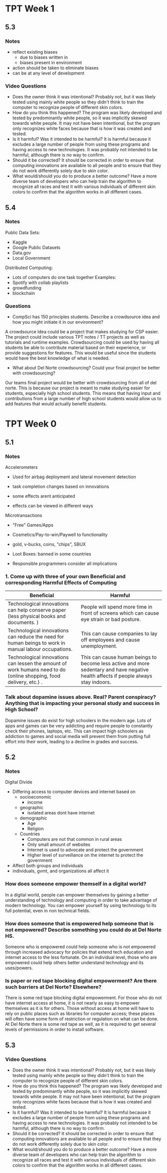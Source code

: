 # TPT Week 1 
## 5.3
### Notes

- reflect existing biases
    - due to biases written in 
    - biases present in environment
- action should be taken to eliminate biases
- can be at any level of development

### Video Questions
- Does the owner think it was intentional?
Probably not, but it was likely tested using mainly white people so they didn't think to train the computer to recognize people of different skin colors. 
- How do you think this happened?
The program was likely developed and tested by predominantly white people, so it was implicitly skewed towards white people. It may not have been intentional, but the program only recognizes white faces because that is how it was created and tested. 
- Is it harmful? Was it intended to be harmful?
It is harmful because it excludes a large number of people from using these programs and having access to new technologies. It was probably not intended to be harmful, although there is no way to confirm. 
- Should it be corrected?
It should be corrected in order to ensure that computing innovations are available to all people and to ensure that they do not work differently solely due to skin color. 
- What would/should you do to produce a better outcome?
Have a more diverse team of developers who can help train the algorithm to recognize all races and test it with various individuals of different skin colors to confirm that the algorithm works in all different cases. 


## 5.4

### Notes

Public Data Sets:
- Kaggle
- Google Public Datasets
- Data.gov
- Local Government

Distributed Computing:
- Lots of computers do one task together
  Examples:
- Spotify with collab playlists
- growdfunding
- blockchain



### Questions

- CompSci has 150 principles students. Describe a crowdsource idea and how you might initiate it in our environment?

A crowdsource Idea could be a project that makes studying for CSP easier. The project could include various TPT notes / TT projects as well as tutorials and runtime examples. Crowdsourcing could be used by having all students be able to contribute material based on their experience, or provide suggestions for features. This would be useful since the students would have the best knowledge of what is needed. 

- What about Del Norte crowdsourcing? Could your final project be better with crowdsourcing?

Our teams final project would be better with crowdsourcing from all of del norte. This is because our project is meant to make studying easier for students, especially high school students. This means that having input and contributions from a large number of high school students would allow us to add features that would actually benefit students.


# TPT Week 0



## 5.1

### Notes

Accelerometers
- Used for airbag deployment and lateral movement detection

- task completion changes based on innovations
- some effects arent anticipated
- effects can be viewed in different ways

Microtransactions
- "Free" Games/Apps
- Cosmetics/Pay-to-win/Paywell to functionality
- gold, v-bucks, coins, "chips", SBUX
- Loot Boxes: banned in some countries

- Responsible programmers consider all implications


### 1. Come up with three of your own Beneficial and corresponding Harmful Effects of Computing

| Beneficial  | Harmful  |
|---|---|
| Technological innovations can help conserve paper (less physical books and documents. )  | People will spend more time in front of screens which can cause eye strain or bad posture.   |
| Technological innovations can reduce the need for human beings to work in manual labour occupations.  | This can cause companies to lay off employees and cause unemployment.  |
| Technological innovations can lessen the amount of work humans need to do (online shopping, food delivery, etc.) . | This can cause human beings to become less active and more sedentary and have negative health affects if people always stay indoors.   |


### Talk about dopamine issues above. Real? Parent conspiracy? Anything that is impacting your personal study and success in High School?

Dopamine issues do exist for high schoolers in the modern age. Lots of apps and games can be very addicting and require people to constantly check their phones, laptops, etc. This can impact high schoolers as addiction to games and social media will prevent them from putting full effort into their work, leading to a decline in grades and success. 


## 5.2

### Notes
Digital Divide
- Differing access to computer devices and internet based on
  - socioeconomic
    - income
  - geographic
    - isolated areas dont have internet
  - demographic
    - Age
    - Religion
  - Countries
    - Computers are not that common in rural areas
    - Only small amount of websites
    - Internet is used to advocate and protect the government
    - Higher level of surveillance on the internet to protect the government
- Affect both groups and individuals
- individuals, gvmt, and organizations all affect it


### How does someone empower themself in a digital world?


In a digital world, people can empower themselves by gaining a better understanding of technology and computing in order to take advantage of modern technology. You can empower yourself by using technology to its full potential, even in non technical fields. 

### How does someone that is empowered help someone that is not empowered? Describe something you could do at Del Norte HS.


Someone who is empowered could help someone who is not empowered through increased advocacy for policies that extend tech education and internet access to the less fortunate. On an individual level, those who are empowered could help others better understand technology and its uses/powers. 

### Is paper or red tape blocking digital empowerment? Are there such barriers at Del Norte? Elsewhere?

There is some red tape blocking digital empowerment. For those who do not have internet access at home, it is not nearly as easy to empower themselves as it is for others. Those without access at home will have to rely on public places such as libraries for computer access; these places will often have some form of restriction or regulation on what can be done. At Del Norte there is some red tape as well, as it is required to get several levels of permissions in order to install software. 

## 5.3

### Video Questions
- Does the owner think it was intentional?
Probably not, but it was likely tested using mainly white people so they didn't think to train the computer to recognize people of different skin colors. 
- How do you think this happened?
The program was likely developed and tested by predominantly white people, so it was implicitly skewed towards white people. It may not have been intentional, but the program only recognizes white faces because that is how it was created and tested. 
- Is it harmful? Was it intended to be harmful?
It is harmful because it excludes a large number of people from using these programs and having access to new technologies. It was probably not intended to be harmful, although there is no way to confirm. 
- Should it be corrected?
It should be corrected in order to ensure that computing innovations are available to all people and to ensure that they do not work differently solely due to skin color. 
- What would/should you do to produce a better outcome?
Have a more diverse team of developers who can help train the algorithm to recognize all races and test it with various individuals of different skin colors to confirm that the algorithm works in all different cases. 
